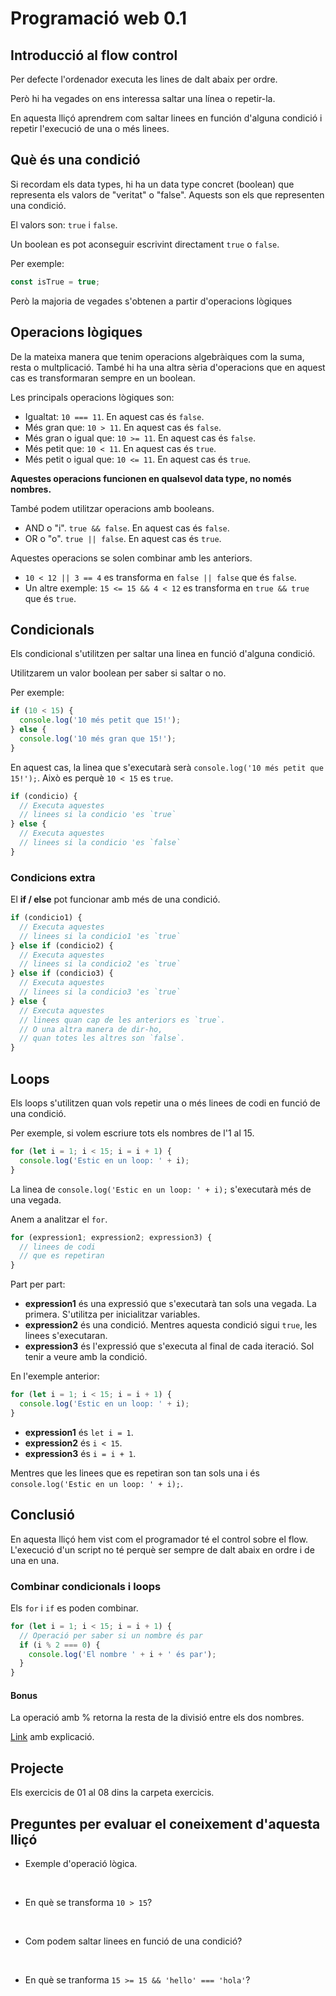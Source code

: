 # Programació web 0.1

## Introducció al flow control

Per defecte l'ordenador executa les lines de dalt abaix per ordre.

Però hi ha vegades on ens interessa saltar una línea o repetir-la.

En aquesta lliçó aprendrem com saltar linees en función d'alguna condició i repetir l'execució de una o més linees.

## Què és una condició

Si recordam els data types, hi ha un data type concret (boolean) que representa els valors de "veritat" o "false". Aquests son els que representen una condició.

El valors son: `true` i `false`.

Un boolean es pot aconseguir escrivint directament `true` o `false`.

Per exemple:

```javascript
const isTrue = true;
```

Però la majoria de vegades s'obtenen a partir d'operacions lògiques

## Operacions lògiques

De la mateixa manera que tenim operacions algebràiques com la suma, resta o multplicació. També hi ha una altra sèria d'operacions que en aquest cas es transformaran sempre en un boolean.

Les principals operacions lògiques son:

* Igualtat: `10 === 11`. En aquest cas és `false`.
* Més gran que: `10 > 11`. En aquest cas és `false`.
* Més gran o igual que: `10 >= 11`. En aquest cas és `false`.
* Més petit que: `10 < 11`. En aquest cas és `true`.
* Més petit o igual que: `10 <= 11`. En aquest cas és `true`.

**Aquestes operacions funcionen en qualsevol data type, no només nombres.**

També podem utilitzar operacions amb booleans.

* AND o "i". `true && false`. En aquest cas és `false`.
* OR o "o". `true || false`. En aquest cas és `true`.

Aquestes operacions se solen combinar amb les anteriors.

* `10 < 12 || 3 == 4` es transforma en `false || false` que és `false`.
* Un altre exemple: `15 <= 15 && 4 < 12` es transforma en `true && true` que és `true`.

## Condicionals

Els condicional s'utilitzen per saltar una linea en funció d'alguna condició.

Utilitzarem un valor boolean per saber si saltar o no.

Per exemple:

```javascript
if (10 < 15) {
  console.log('10 més petit que 15!');
} else {
  console.log('10 més gran que 15!');
}
```

En aquest cas, la linea que s'executarà serà `console.log('10 més petit que 15!');`. Això es perquè `10 < 15` es `true`.

```javascript
if (condicio) {
  // Executa aquestes
  // linees si la condicio 'es `true`
} else {
  // Executa aquestes
  // linees si la condicio 'es `false`
}
```

### Condicions extra

El **if / else** pot funcionar amb més de una condició.

```javascript
if (condicio1) {
  // Executa aquestes
  // linees si la condicio1 'es `true`
} else if (condicio2) {
  // Executa aquestes
  // linees si la condicio2 'es `true`
} else if (condicio3) {
  // Executa aquestes
  // linees si la condicio3 'es `true`
} else {
  // Executa aquestes
  // linees quan cap de les anteriors es `true`.
  // O una altra manera de dir-ho,
  // quan totes les altres son `false`.
}
```

## Loops

Els loops s'utilitzen quan vols repetir una o més linees de codi en funció de una condició.

Per exemple, si volem escriure tots els nombres de l'1 al 15.

```javascript
for (let i = 1; i < 15; i = i + 1) {
  console.log('Estic en un loop: ' + i);
}
```

La linea de `console.log('Estic en un loop: ' + i);` s'executarà més de una vegada.

Anem a analitzar el `for`.

```javascript
for (expression1; expression2; expression3) {
  // linees de codi
  // que es repetiran
}
```

Part per part:

* **expression1** és una expressió que s'executarà tan sols una vegada. La primera. S'utilitza per inicialitzar variables.
* **expression2** és una condició. Mentres aquesta condició sigui `true`, les linees s'executaran.
* **expression3** és l'expressió que s'executa al final de cada iteració. Sol tenir a veure amb la condició.

En l'exemple anterior:

```javascript
for (let i = 1; i < 15; i = i + 1) {
  console.log('Estic en un loop: ' + i);
}
```

* **expression1** és `let i = 1`.
* **expression2** és `i < 15`.
* **expression3** és `i = i + 1`.

Mentres que les linees que es repetiran son tan sols una i és `console.log('Estic en un loop: ' + i);`.

## Conclusió

En aquesta lliçó hem vist com el programador té el control sobre el flow. L'execució d'un script no té perquè ser sempre de dalt abaix en ordre i de una en una.

### Combinar condicionals i loops

Els `for` i `if` es poden combinar.

```javascript
for (let i = 1; i < 15; i = i + 1) {
  // Operació per saber si un nombre és par
  if (i % 2 === 0) {
    console.log('El nombre ' + i + ' és par');
  }
}
```

#### Bonus

La operació amb % retorna la resta de la divisió entre els dos nombres.

[Link](https://www.disfrutalasmatematicas.com/definiciones/residuo-resto.html) amb explicació.

## Projecte

Els exercicis de 01 al 08 dins la carpeta exercicis.

## Preguntes per evaluar el coneixement d'aquesta lliçó

* Exemple d'operació lògica.

&nbsp;

* En què se transforma `10 > 15`?

&nbsp;

* Com podem saltar linees en funció de una condició?

&nbsp;

* En què se tranforma `15 >= 15 && 'hello' === 'hola'`?
